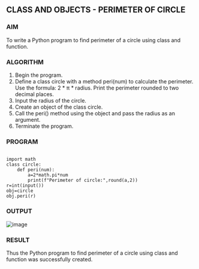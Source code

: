 

## CLASS AND OBJECTS - PERIMETER OF CIRCLE

### AIM  

To write a Python program to find perimeter of a circle using class and function.

### ALGORITHM

1. Begin the program.  
2. Define a class circle with a method peri(num) to calculate the perimeter.
   Use the formula: 2 * π * radius.
   Print the perimeter rounded to two decimal places.
3. Input the radius of the circle.
4. Create an object of the class circle.
5. Call the peri() method using the object and pass the radius as an argument.  
6. Terminate the program.

### PROGRAM

```

import math
class circle:
    def peri(num):
        a=2*math.pi*num
        print(f"Perimeter of circle:",round(a,2))
r=int(input())
obj=circle
obj.peri(r)

```

### OUTPUT

![image](https://github.com/user-attachments/assets/e8969f6f-abd1-4612-a9d9-b6b23cd70481)

### RESULT

Thus the Python program to find perimeter of a circle using class and function was successfully created.
